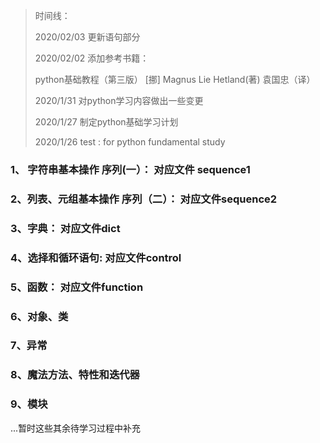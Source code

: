 > 时间线：
>
>2020/02/03 更新语句部分
>
>2020/02/02 添加参考书籍： 
>
>python基础教程（第三版） 
>[挪] Magnus Lie Hetland(著) 袁国忠（译）
>
> 2020/1/31 对python学习内容做出一些变更
>
> 2020/1/27 制定python基础学习计划
>
> 2020/1/26 test : for  python fundamental study



### 1、 字符串基本操作 序列(一）： 对应文件 **sequence1**

### 2、列表、元组基本操作 序列（二）： 对应文件**sequence2**

### 3、字典： 对应文件**dict**

### 4、选择和循环语句: 对应文件**control**

### 5、函数： 对应文件**function**

### 6、对象、类

### 7、异常

### 8、魔法方法、特性和迭代器

### 9、模块

...暂时这些其余待学习过程中补充 


